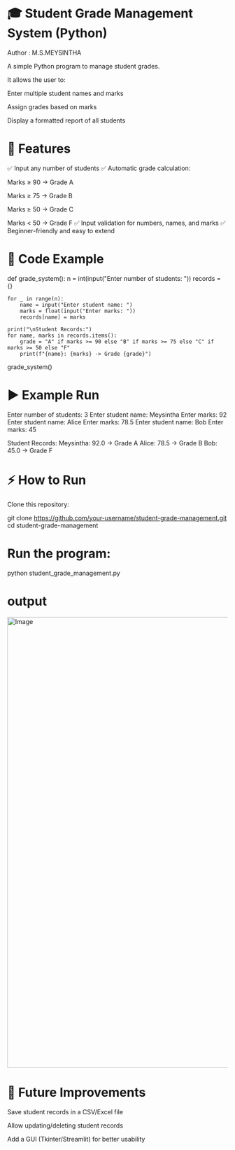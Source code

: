 # 🎓 Student Grade Management System (Python)

Author : M.S.MEYSINTHA

A simple Python program to manage student grades.

It allows the user to:

Enter multiple student names and marks

Assign grades based on marks

Display a formatted report of all students

# 📌 Features

✅ Input any number of students
✅ Automatic grade calculation:

Marks ≥ 90 → Grade A

Marks ≥ 75 → Grade B

Marks ≥ 50 → Grade C

Marks < 50 → Grade F
✅ Input validation for numbers, names, and marks
✅ Beginner-friendly and easy to extend

# 📜 Code Example
def grade_system():
    n = int(input("Enter number of students: "))
    records = {}

    for _ in range(n):
        name = input("Enter student name: ")
        marks = float(input("Enter marks: "))
        records[name] = marks

    print("\nStudent Records:")
    for name, marks in records.items():
        grade = "A" if marks >= 90 else "B" if marks >= 75 else "C" if marks >= 50 else "F"
        print(f"{name}: {marks} -> Grade {grade}")

grade_system()

# ▶️ Example Run
Enter number of students: 3
Enter student name: Meysintha
Enter marks: 92
Enter student name: Alice
Enter marks: 78.5
Enter student name: Bob
Enter marks: 45

Student Records:
Meysintha: 92.0 -> Grade A
Alice: 78.5 -> Grade B
Bob: 45.0 -> Grade F

# ⚡ How to Run

Clone this repository:

git clone https://github.com/your-username/student-grade-management.git
cd student-grade-management


# Run the program:

python student_grade_management.py

# output

<img width="1920" height="1030" alt="Image" src="https://github.com/user-attachments/assets/92271173-14d8-45ea-bf9b-a884768ea9d6" />

# 🚀 Future Improvements

Save student records in a CSV/Excel file

Allow updating/deleting student records

Add a GUI (Tkinter/Streamlit) for better usability
